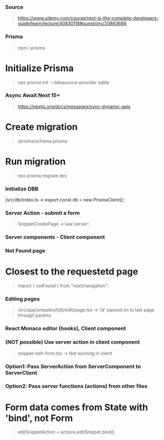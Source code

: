 ### Source

> https://www.udemy.com/course/next-js-the-complete-developers-guide/learn/lecture/40830118#questions/20863688

### Prisma

> npm i prisma

# Initialize Prisma

> npx prisma init --datasource-provider sqlite

### Async Await Next 15+

> https://nextjs.org/docs/messages/sync-dynamic-apis

# Create migration

> /prisma/schema.prisma

# Run migration

> npx prisma migrate dev

### Initialize DBB

/src/db/index.ts -> export const db = new PrismaClient();

### Server Action - submit a form

> SnippetCreatePage ->'use server';

### Server components - Client component

### Not Found page

# Closest to the requestetd page

> import { notFound } from "next/navigation";

### Editing pages

> /src/app/snipptes/[id]/edit/page.tsx -> 'id' passed on to last page through params

### React Monaco editor (hooks), Client component

### (NOT possible) Use server action in client component

> snippet-edit-form.tsx -> Not working in client

### Option1: Pass ServerAction from ServerComponent to ServerClient

### Option2: Pass server functions (actions) from other files

# Form data comes from State with 'bind', not Form

> <form action={editSnippetAction}></form>

> editSnippetAction = actions.editSnippet.bind()
